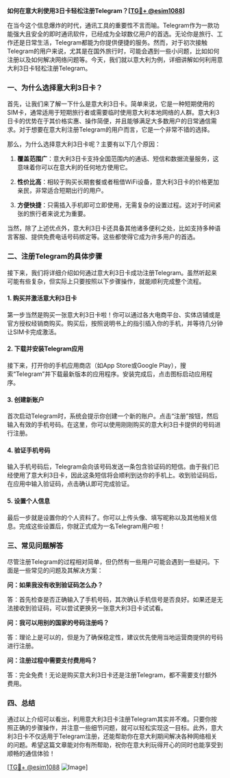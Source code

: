 **如何在意大利使用3日卡轻松注册Telegram？[[TG💪+ @esim1088](https://t.me/s/esim1088)]**

在当今这个信息爆炸的时代，通讯工具的重要性不言而喻。Telegram作为一款功能强大且安全的即时通讯软件，已经成为全球数亿用户的首选。无论你是旅行、工作还是日常生活，Telegram都能为你提供便捷的服务。然而，对于初次接触Telegram的用户来说，尤其是在国外旅行时，可能会遇到一些小问题，比如如何注册以及如何解决网络问题等。今天，我们就以意大利为例，详细讲解如何利用意大利3日卡轻松注册Telegram。

### 一、为什么选择意大利3日卡？

首先，让我们来了解一下什么是意大利3日卡。简单来说，它是一种短期使用的SIM卡，通常适用于短期旅行者或需要临时使用意大利本地网络的人群。意大利3日卡的优势在于其价格实惠、操作简便，并且能够满足大多数用户的日常通信需求。对于想要在意大利注册Telegram的用户而言，它是一个非常不错的选择。

那么，为什么选择意大利3日卡呢？主要有以下几个原因：

1. **覆盖范围广**：意大利3日卡支持全国范围内的通话、短信和数据流量服务，这意味着你可以在意大利的任何地方使用它。
   
2. **性价比高**：相较于购买长期套餐或者租借WiFi设备，意大利3日卡的价格更加亲民，非常适合短期出行的用户。
   
3. **方便快捷**：只需插入手机即可立即使用，无需复杂的设置过程。这对于时间紧张的旅行者来说尤为重要。

当然，除了上述优点外，意大利3日卡还具备其他诸多便利之处，比如支持多种语言客服、提供免费电话号码绑定等。这些都使得它成为许多用户的首选。

### 二、注册Telegram的具体步骤

接下来，我们将详细介绍如何通过意大利3日卡成功注册Telegram。虽然听起来可能有些复杂，但实际上只要按照以下步骤操作，就能顺利完成整个流程。

#### 1. 购买并激活意大利3日卡

第一步当然是购买一张意大利3日卡啦！你可以通过各大电商平台、实体店铺或是官方授权经销商购买。购买后，按照说明书上的指引插入你的手机，并等待几分钟让SIM卡完成激活。

#### 2. 下载并安装Telegram应用

接下来，打开你的手机应用商店（如App Store或Google Play），搜索“Telegram”并下载最新版本的应用程序。安装完成后，点击图标启动应用程序。

#### 3. 创建新账户

首次启动Telegram时，系统会提示你创建一个新的账户。点击“注册”按钮，然后输入有效的手机号码。在这里，你可以使用刚刚购买的意大利3日卡提供的号码进行注册。

#### 4. 验证手机号码

输入手机号码后，Telegram会向该号码发送一条包含验证码的短信。由于我们已经使用了意大利3日卡，因此这条短信将会顺利到达你的手机上。收到验证码后，在应用中输入验证码，点击确认即可完成验证。

#### 5. 设置个人信息

最后一步就是设置你的个人资料了。你可以上传头像、填写昵称以及其他相关信息。完成这些设置后，你就正式成为一名Telegram用户啦！

### 三、常见问题解答

尽管注册Telegram的过程相对简单，但仍然有一些用户可能会遇到一些疑问。下面是一些常见的问题及其解决方案：

**问：如果我没有收到验证码怎么办？**

答：首先检查是否正确输入了手机号码，其次确认手机信号是否良好。如果还是无法接收到验证码，可以尝试更换另一张意大利3日卡试试看。

**问：我可以用别的国家的号码注册吗？**

答：理论上是可以的，但是为了确保稳定性，建议优先使用当地运营商提供的号码进行注册。

**问：注册过程中需要支付费用吗？**

答：完全免费！无论是购买意大利3日卡还是注册Telegram，都不需要支付额外费用。

### 四、总结

通过以上介绍可以看出，利用意大利3日卡注册Telegram其实并不难。只要你按照正确的步骤操作，并注意一些细节问题，就可以轻松实现这一目标。此外，意大利3日卡不仅适用于Telegram注册，还能帮助你在意大利期间解决各种网络相关的问题。希望这篇文章能对你有所帮助，祝你在意大利玩得开心的同时也能享受到顺畅的通信体验！

[[TG💪+ @esim1088](https://t.me/s/esim1088) ![Image](https://i.postimg.cc/4NQfJmqS/Snipaste-2025-05-13-00-14-12.png)]